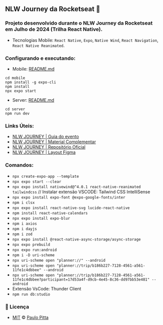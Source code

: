 ## NLW Journey da Rocketseat 🚀

### Projeto desenvolvido durante o NLW Journey da Rocketseat em Julho de 2024 (Trilha React Native).

- Tecnologias Mobile: `React Native`, `Expo`, `Native Wind`, `React Navigation`, `React Native Reanimated`.

### Configurando e executando:

- Mobile: [README.md](https://github.com/paulopitta97/nlw-journey/blob/master/mobile/README.md)
```
cd mobile 
npm install -g expo-cli
npm install
npx expo start
```

- Server: [README.md](https://github.com/paulopitta97/nlw-journey/blob/master/server/README.md)
```
cd server 
npm run dev
```

### Links Úteis:

- [NLW JOURNEY | Guia do evento ](https://efficient-sloth-d85.notion.site/NLW-JOURNEY-Guia-do-evento-c16d91a2edc64f8182585d4bec6d33e9)
- [NLW JOURNEY | Material Complementar](https://efficient-sloth-d85.notion.site/NLW-16-Journey-013b69ad79894122824abd76bc0dab9b)
- [NLW JOURNEY | Repositório Oficial](https://github.com/rocketseat-education/nlw-journey-react-native)
- [NLW JOURNEY | Layout Figma](https://www.figma.com/community/file/1392276874471420367/nlw-journey-planejador-de-viagem)

### Comandos:

- `npx create-expo-app --template`
- `npx expo start --clear`
- `npx expo install nativewind@^4.0.1 react-native-reanimated tailwindcss` // Instalar extensão VSCODE: Tailwind CSS IntelliSense
- `npx expo install expo-font @expo-google-fonts/inter`
- `npm i clsx`
- `npx expo install react-native-svg lucide-react-native`
- `npm install react-native-calendars`
- `npx expo install expo-blur`
- `npm i axios`
- `npm i dayjs`
- `npm i zod`
- `npx expo install @react-native-async-storage/async-storage`
- `npx expo prebuild`
- `npx expo run:android` 
- `npm i -D uri-scheme`
- `npx uri-scheme open "planner://" --android`
- `npx uri-scheme open "planner://trip/b186b227-7128-4561-a561-11fe1c4dbbee" --android`
- `npx uri-scheme open "planner://trip/b186b227-7128-4561-a561-11fe1c4dbbee?participant=17d53a4f-d9cb-4e45-8c36-dd97bb53e481" --android`
- Extensão VsCode: Thunder Client
- `npm run db:studio`


### 📝 Licença

- [MIT](https://github.com/paulopitta97/nlw-journey/blob/master/LICENSE) © [Paulo Pitta](https://github.com/paulopitta97)